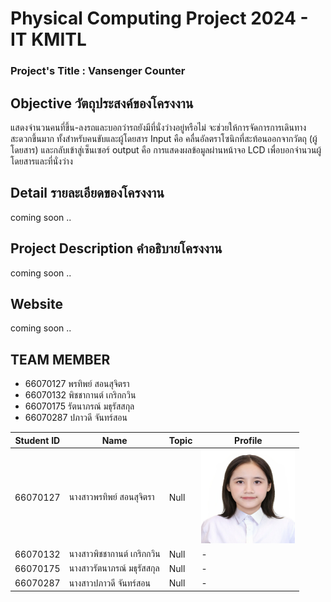# Physical Computing Project 2024 - IT KMITL
### Project's Title : Vansenger Counter

## Objective วัตถุประสงค์ของโครงงาน
แสดงจำนวนคนที่ขึ้น-ลงรถและบอกว่ารถยังมีที่นั่งว่างอยู่หรือไม่ จะช่วยให้การจัดการการเดินทางสะดวกขึ้นมาก ทั้งสำหรับคนขับและผู้โดยสาร Input คือ คลื่นอัลตราโซนิกที่สะท้อนออกจากวัตถุ (ผู้โดยสาร) และกลับเข้าสู่เซ็นเซอร์ output คือ การแสดงผลข้อมูลผ่านหน้าจอ LCD เพื่อบอกจำนวนผู้โดยสารและที่นั่งว่าง

## Detail รายละเอียดของโครงงาน
coming soon ..

## Project Description คำอธิบายโครงงาน
coming soon ..

## Website
coming soon ..

## TEAM MEMBER
* 66070127 พรทิพย์ สอนสุจิตรา
* 66070132 พิชชากานต์ เกริกกวิน
* 66070175 รัตนาภรณ์ มธุรัสสกุล
* 66070287 ปภาวดี จันทร์สอน

|Student ID|Name|Topic|Profile|
|--|--|--|--|
| 66070127 | นางสาวพรทิพย์ สอนสุจิตรา | Null | <img alt="66070127" height="150" src="assets/66070127.JPG" width="150"/> |
| 66070132 | นางสาวพิชชากานต์ เกริกกวิน | Null | - |
| 66070175 | นางสาวรัตนาภรณ์ มธุรัสสกุล | Null | - |
| 66070287 | นางสาวปภาวดี จันทร์สอน | Null | - |
